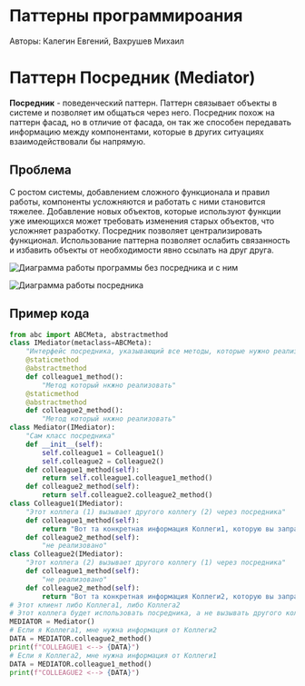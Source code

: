 # Паттерны программироания

Авторы: Калегин Евгений, Вахрушев Михаил

# Паттерн Посредник (Mediator)

**Посредник** - поведенческий паттерн. Паттерн связывает объекты в системе и позволяет им общаться через него.
Посредник похож на паттерн фасад, но в отличие от фасада, он так же способен передавать информацию между компонентами, которые в других ситуациях взаимодействовали бы напрямую.
## Проблема
С ростом системы, добавлением сложного функционала и правил работы, компоненты усложняются и работать с ними становится тяжелее. Добавление новых объектов, которые используют функции уже имеющихся может требовать изменения старых объектов, что усложняет разработку.
Посредник позволяет централизировать функционал.
Использование паттерна позволяет ослабить связанность и избавить объекты от необходимости явно ссылать на друг друга.

![Диаграмма работы программы без посредника и с ним](https://sbcode.net/python/img/mediator_concept.svg)

![Диаграмма работы посредника](https://i.postimg.cc/CLpJhrx3/2023-05-18-235616529.png)

## Пример кода

```python
from abc import ABCMeta, abstractmethod
class IMediator(metaclass=ABCMeta):
    "Интерфейс посредника, указывающий все методы, которые нужно реализовать"
    @staticmethod
    @abstractmethod
    def colleague1_method():
        "Метод который нкжно реализовать"
    @staticmethod
    @abstractmethod
    def colleague2_method():
        "Метод который нкжно реализовать"
class Mediator(IMediator):
    "Сам класс посредника"
    def __init__(self):
        self.colleague1 = Colleague1()
        self.colleague2 = Colleague2()
    def colleague1_method(self):
        return self.colleague1.colleague1_method()
    def colleague2_method(self):
        return self.colleague2.colleague2_method()
class Colleague1(IMediator):
    "Этот коллега (1) вызывает другого коллегу (2) через посредника"
    def colleague1_method(self):
        return "Вот та конкретная информация Коллеги1, которую вы запрашивали"
    def colleague2_method(self):
        "не реализовано"
class Colleague2(IMediator):
    "Этот коллега (2) вызывает другого коллегу (1) через посредника"
    def colleague1_method(self):
        "не реализовано"
    def colleague2_method(self):
        return "Вот та конкретная информация Коллеги2, которую вы запрашивали"
# Этот клиент либо Коллега1, либо Коллега2
# Этот коллега будет использовать посредника, а не вызывать другого коллегу напрямую.
MEDIATOR = Mediator()
# Если я Коллега1, мне нужна информация от Коллеги2
DATA = MEDIATOR.colleague2_method()
print(f"COLLEAGUE1 <--> {DATA}")
# Если я Коллега2, мне нужна информация от Коллеги1
DATA = MEDIATOR.colleague1_method()
print(f"COLLEAGUE2 <--> {DATA}")
```

